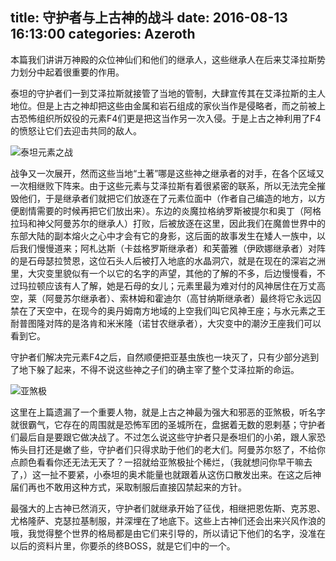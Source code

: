 title: 守护者与上古神的战斗
date: 2016-08-13 16:13:00
categories: Azeroth
-----------

本篇我们讲讲万神殿的众位神仙们和他们的继承人，这些继承人在后来艾泽拉斯势力划分中起着很重要的作用。

<!-- more -->


泰坦的守护者们一到艾泽拉斯就接管了当地的管制，大肆宣传其在艾泽拉斯的主人地位。但是上古之神却把这些由金属和岩石组成的家伙当作是侵略者，而之前被上古恐怖组织所奴役的元素F4们更是把这当作另一次入侵。于是上古之神利用了F4的愤怒让它们去迎击共同的敌人。

![泰坦元素之战](http://upload-images.jianshu.io/upload_images/1429775-660d3d68407e588e.png?imageMogr2/auto-orient/strip%7CimageView2/2/w/1240)

战争又一次展开，然而这些当地“土著”哪是这些神之继承者的对手，在各个区域又一次相继败下阵来。由于这些元素与艾泽拉斯有着很紧密的联系，所以无法完全摧毁他们，于是继承者们就把它们放逐在了元素位面中（作者自己编造的地方，以方便剧情需要的时候再把它们放出来）。东边的炎魔拉格纳罗斯被提尔和奥丁（阿格拉玛和神父阿曼苏尔的继承人）打败，后被放逐在这里，因此我们在魔兽世界中的东部大陆的副本熔火之心中才会有它的身影，这后面的故事发生在矮人一族中，以后我们慢慢道来；阿札达斯（卡兹格罗斯继承者）和芙蕾雅（伊欧娜继承者）对阵的是石母瑟拉赞恩，这位石头人后被打入地底的水晶洞穴，就是在现在的深岩之洲里，大灾变里貌似有一个以它的名字的声望，其他的了解的不多，后边慢慢看，不过玛拉顿应该有人了解，她是石母的女儿；元素里最为难对付的风神居住在万丈高空，莱（阿曼苏尔继承者）、索林姆和霍迪尔（高甘纳斯继承者）最终将它永远囚禁在了天空中，在现今的奥丹姆南方地域的上空我们叫它风神王座；与水元素之王耐普图隆对阵的是洛肯和米米隆（诺甘农继承者），大灾变中的潮汐王座我们可以看到它。

守护者们解决完元素F4之后，自然顺便把亚基虫族也一块灭了，只有少部分逃到了地下躲了起来，不得不说这些神之子们的确主宰了整个艾泽拉斯的命运。

![亚煞极](http://upload-images.jianshu.io/upload_images/1429775-45e3a41231ac7a1a.jpg?imageMogr2/auto-orient/strip%7CimageView2/2/w/1240)

这里在上篇遗漏了一个重要人物，就是上古之神最为强大和邪恶的亚煞极，听名字就很霸气，它存在的周围就是恐怖军团的圣城所在，盘据着无数的恩剌基；守护者们最后自是要跟它做决战了。不过怎么说这些守护者只是泰坦们的小弟，跟人家恐怖头目打还是嫩了些，守护者们只得求助于他们的老大们。阿曼苏尔怒了，不给你点颜色看看你还无法无天了？一招就给亚煞极扯个稀烂，（我就想问你早干嘛去了，）这一扯不要紧，小泰坦的奥术能量也就跟着从这伤口散发出来。在这之后神届们再也不敢用这种方式，采取制服后直接囚禁起来的方针。

最强大的上古神已然消灭，守护者们就继承开始了征伐，相继把恩佐斯、克苏恩、尤格隆萨、克瑟拉基制服，并深埋在了地底下。这些上古神们还会出来兴风作浪的哦，我觉得整个世界的格局都是由它们来引导的，所以请记下他们的名字，没准在以后的资料片里，你要杀的终BOSS，就是它们中的一个。
